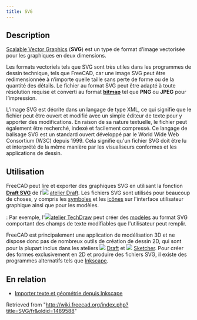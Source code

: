```yaml
---
title: SVG
---
```

## Description

[Scalable Vector Graphics](https://fr.wikipedia.org/wiki/Scalable_Vector_Graphics) (**SVG**) est un type de format d'image vectorisée pour les graphiques en deux dimensions.

Les formats vectoriels tels que SVG sont très utiles dans les programmes de dessin technique, tels que FreeCAD, car une image SVG peut être redimensionnée à n’importe quelle taille sans perte de forme ou de la quantité des détails. Le fichier au format SVG peut être adapté à toute résolution requise et converti au format [**bitmap**](/Bitmap/fr "Bitmap/fr") tel que **PNG** ou **JPEG** pour l’impression.

L'image SVG est décrite dans un langage de type XML, ce qui signifie que le fichier peut être ouvert et modifié avec un simple éditeur de texte pour y apporter des modifications. En raison de sa nature textuelle, le fichier peut également être recherché, indexé et facilement compressé. Ce langage de balisage SVG est un standard ouvert développé par le World Wide Web Consortium (W3C) depuis 1999. Cela signifie qu'un fichier SVG doit être lu et interprété de la même manière par les visualiseurs conformes et les applications de dessin.

## Utilisation

FreeCAD peut lire et exporter des graphiques SVG en utilisant la fonction [**Draft SVG**](/Draft_SVG/fr "Draft SVG/fr") de l'![](/images/Workbench_Draft.svg) [atelier Draft](/Draft_Workbench/fr "Draft Workbench/fr"). Les fichiers SVG sont utilisés pour beaucoup de choses, y compris les [symboles](/TechDraw_Symbol/fr "TechDraw Symbol/fr") et les [icônes](/Artwork_Guidelines/fr "Artwork Guidelines/fr") sur l'interface utilisateur graphique ainsi que pour les modèles.

:   Par exemple, l'![](/images/Workbench_TechDraw.svg)[atelier TechDraw](/TechDraw_Workbench/fr "TechDraw Workbench/fr") peut créer des [modèles](/TechDraw_Templates/fr "TechDraw Templates/fr") au format SVG comportant des champs de texte modifiables que l'utilisateur peut remplir.

FreeCAD est principalement une application de modélisation 3D et ne dispose donc pas de nombreux outils de création de dessin 2D, qui sont pour la plupart inclus dans les ateliers ![](/images/Workbench_Draft.svg) [Draft](/Draft_Workbench/fr "Draft Workbench/fr") et ![](/images/Workbench_Sketcher.svg) [Sketcher](/Sketcher_Workbench/fr "Sketcher Workbench/fr"). Pour créer des formes exclusivement en 2D et produire des fichiers SVG, il existe des programmes alternatifs tels que [Inkscape](https://fr.wikipedia.org/wiki/Inkscape).

## En relation

* [Importer texte et géométrie depuis Inkscape](/Import_text_and_geometry_from_Inkscape/fr "Import text and geometry from Inkscape/fr")

Retrieved from "<http://wiki.freecad.org/index.php?title=SVG/fr&oldid=1489588>"